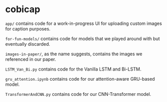 # cobicap

`app/` contains code for a work-in-progress UI for uploading custom images for caption purposes.

`for-fun-models/` contains code for models that we played around with but eventually discarded.

`images-in-paper/`, as the name suggests, contains the images we referenced in our paper.

`LSTM_Van_Bi.py` contains code for the Vanilla LSTM and Bi-LSTM.

`gru_attention.ipynb` contains code for our attention-aware GRU-based model.

`TransformerAndCNN.py` contains code for our CNN-Transformer model.
